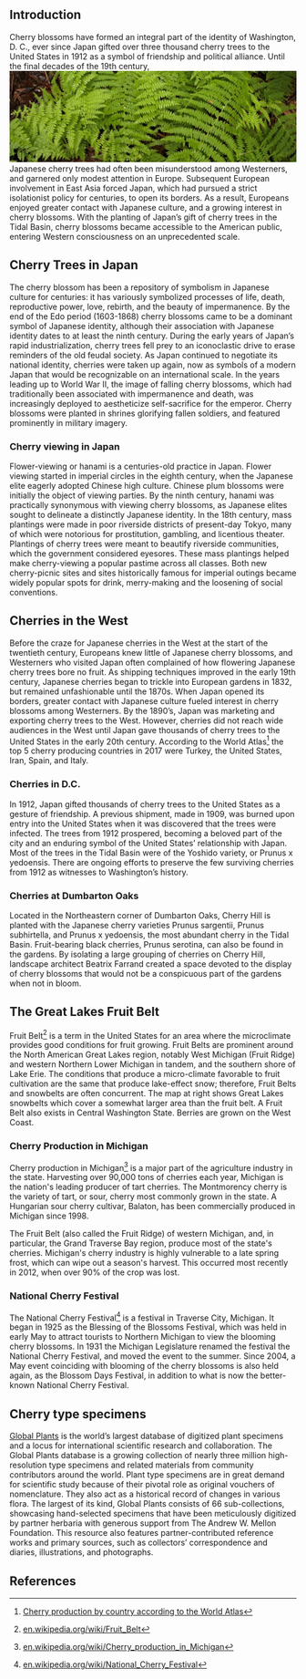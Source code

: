<param ve-config
       title="Cherry Blossom demo essay"
       banner="https://upload.wikimedia.org/wikipedia/commons/thumb/f/f9/Cherry20190331105300.jpg/1024px-Cherry20190331105300.jpg"
       layout="vtl"
       num-maps="11"
       num-specimens="1"
       num-images="3"
       num-primary-sources="0"
       author="JSTOR Labs team">

<param title="Beatrix Farrand" eid="Q437714">
<param title="cherry blossom" eid="Q871991" category="plant">
<param title="Dumbarton Oaks" eid="Q1264942" marker-color="yellow" marker-symbol="garden">
<param title="hanami" eid="Q210150" category="activity">
<param title="Prunus" eid="Q190545">
<param title="Prunus serotina" eid="Q158987">
<param title="Traverse City, Michigan" eid="Q984544">

## Introduction

<param title="Washington, D. C." eid="Q61" fill="green" marker-symbol="landmark">

Cherry blossoms have formed an integral part of the identity of Washington, D. C., ever since Japan gifted over three thousand cherry trees to the United States in 1912 as a symbol of friendship and political alliance. Until the final decades of the 19th century, ![Ferns](images/ferns.jpg) Japanese cherry trees had often been misunderstood among Westerners, and garnered only modest attention in Europe. Subsequent European involvement in East Asia forced Japan, which had pursued a strict isolationist policy for centuries, to open its borders.  As a result, Europeans enjoyed greater contact with Japanese culture, and a growing interest in cherry blossoms. With the planting of Japan’s gift of cherry trees in the <span id="Q956781">Tidal Basin</span>, cherry blossoms became accessible to the American public, entering Western consciousness on an unprecedented scale.
<param ve-image
       title="Tidal basin cherry blossom"
       url="https://upload.wikimedia.org/wikipedia/commons/2/2a/Tidal_basin_cherry_blossom_closeup.JPG"
       fit="contain"
       attribution="Wikimedia Commons">
<param ve-map primary center="Q61" zoom="12" prefer-geojson hide-labels>
<param ve-map-layer geojson url="https://raw.githubusercontent.com/JSTOR-Labs/visual-essays/master/docs/geojson/test.json">

## Cherry Trees in Japan


The cherry blossom has been a repository of symbolism in Japanese culture for centuries: it has variously symbolized processes of life, death, reproductive power, love, rebirth, and the beauty of impermanence. By the end of the Edo period (1603-1868) cherry blossoms came to be a dominant symbol of Japanese identity, although their association with Japanese identity dates to at least the ninth century. During the early years of Japan’s rapid industrialization, cherry trees fell prey to an iconoclastic drive to erase reminders of the old feudal society. As Japan continued to negotiate its national identity, cherries were taken up again, now as symbols of a modern Japan that would be recognizable on an international scale. In the years leading up to World War II, the image of falling cherry blossoms, which had traditionally been associated with impermanence and death, was increasingly deployed to aestheticize self-sacrifice for the emperor. Cherry blossoms were planted in shrines glorifying fallen soldiers, and featured prominently in military imagery.
<param ve-map prefer-geojson center="Q17" zoom="5" basemap="Esri_WorldPhysical">
<param title="Japan" eid="Q17" fill="red">
<param title="China" eid="Q148" fill="yellow">

### Cherry viewing in Japan

Flower-viewing or hanami is a centuries-old practice in Japan. Flower viewing started in imperial circles in the eighth century, when the Japanese elite eagerly adopted Chinese high culture. Chinese plum blossoms were initially the object of viewing parties. By the ninth century, hanami was practically synonymous with viewing cherry blossoms, as Japanese elites sought to delineate a distinctly Japanese identity. In the 18th century, mass plantings were made in poor riverside districts of present-day Tokyo, many of which were notorious for prostitution, gambling, and licentious theater. Plantings of cherry trees were meant to beautify riverside communities, which the government considered eyesores. These mass plantings helped make cherry-viewing a popular pastime across all classes. Both new cherry-picnic sites and sites historically famous for imperial outings became widely popular spots for drink, merry-making and the loosening of social conventions.
<param ve-video id="jk0ic0D0MRo" title="Hanami">

## Cherries in the West

Before the craze for Japanese cherries in the West at the start of the twentieth century, Europeans knew little of Japanese cherry blossoms, and Westerners who visited Japan often complained of how flowering Japanese cherry trees bore no fruit. As shipping techniques improved in the early 19th century, Japanese cherries began to trickle into European gardens in 1832, but remained unfashionable until the 1870s. When Japan opened its borders, greater contact with Japanese culture fueled interest in cherry blossoms among Westerners. By the 1890’s, Japan was marketing and exporting cherry trees to the West. However, cherries did not reach wide audiences in the West until Japan gave thousands of cherry trees to the United States in the early 20th century.  According to the World Atlas[^wa] the top 5 cherry producing countries in 2017 were Turkey, the United States, Iran, Spain, and Italy.
<param ve-map prefer-geojson center="41,-45" zoom="2.5" hide-labels>
<param title="United States" eid="Q30">
<param title="Turkey" eid="Q43">
<param title="Spain" eid="Q29">
<param title="Italy" eid="Q38">
<param title="Iran" eid="Q794">

### Cherries in D.C.

In 1912, Japan gifted thousands of cherry trees to the United States as a gesture of friendship. A previous shipment, made in 1909, was burned upon entry into the United States when it was discovered that the trees were infected. The trees from 1912 prospered, becoming a beloved part of the city and an enduring symbol of the United States’ relationship with Japan. Most of the trees in the Tidal Basin were of the Yoshido variety, or Prunus x yedoensis. There are ongoing efforts to preserve the few surviving cherries from 1912 as witnesses to Washington’s history.
<param ve-map center="38.88,-77.03" zoom="14">
<param ve-map-layer mapwarper title="Cherry festival map" mapwarper-id="37798" opacity="0.3" active>
<param ve-storiiies id="571eb">

### Cherries at Dumbarton Oaks

Located in the Northeastern corner of Dumbarton Oaks, Cherry Hill is planted with the Japanese cherry varieties Prunus sargentii, Prunus subhirtella, and Prunus x yedoensis, the most abundant cherry in the Tidal Basin. Fruit-bearing black cherries, Prunus serotina, can also be found in the gardens. By isolating a large grouping of cherries on Cherry Hill, landscape architect Beatrix Farrand created a space devoted to the display of cherry blossoms that would not be a conspicuous part of the gardens when not in bloom.
<param ve-map primary center="38.91,-77.06" zoom="16">
<param ve-image url="https://upload.wikimedia.org/wikipedia/commons/d/d2/Dumbarton_Oaks_in_April_%2816990392819%29.jpg" title="Dumbarton Oaks in April" attribution="Wikimedia Commons">
<param ve-video id="EvUK6ANy5II" title="Dumbarton Oaks Gardens: Cherry Hill">

## The Great Lakes Fruit Belt

Fruit Belt[^glfb] is a term in the United States for an area where the microclimate provides good conditions for fruit growing.  Fruit Belts are prominent around the North American Great Lakes region, notably West Michigan (Fruit Ridge) and western Northern Lower Michigan in tandem, and the southern shore of Lake Erie. The conditions that produce a micro-climate favorable to fruit cultivation are the same that produce lake-effect snow; therefore, Fruit Belts and snowbelts are often concurrent. The map at right shows Great Lakes snowbelts which cover a somewhat larger area than the fruit belt.  A Fruit Belt also exists in Central <span eid="Q1223">Washington</span> State.  Berries are grown on the West Coast.
<param ve-map center="41.651031, -83.541939" zoom="6">
<param ve-map-layer geojson url="geojson/great-lakes-fruit-belt.json" title="Great Lakes Fruit Belt" active>

### Cherry Production in Michigan

<param ve-map center="Q984544" zoom="7">

Cherry production in Michigan[^cpm] is a major part of the agriculture industry in the state. Harvesting over 90,000 tons of cherries each year, Michigan is the nation's leading producer of tart cherries. The Montmorency cherry is the variety of tart, or sour, cherry most commonly grown in the state. A Hungarian sour cherry cultivar, Balaton, has been commercially produced in Michigan since 1998.
<param ve-map-layer geojson url="geojson/great-lakes-fruit-belt.json" title="Great Lakes Fruit Belt" active>

The Fruit Belt (also called the Fruit Ridge) of western Michigan, and, in particular, the Grand Traverse Bay region, produce most of the state's cherries. Michigan's cherry industry is highly vulnerable to a late spring frost, which can wipe out a season's harvest. This occurred most recently in 2012, when over 90% of the crop was lost.  
<param ve-map-layer mapwarper active mapwarper-id="48772" title="USDA Plant Hardiness Zones (2012)">
<param ve-map-layer geojson url="geojson/great-lakes-fruit-belt.json" title="Great Lakes Fruit Belt" stroke-width="2" fill-opacity="0.2" stroke="black" active>

### National Cherry Festival

The National Cherry Festival[^ncf] is a festival in Traverse City, Michigan. It began in 1925 as the Blessing of the Blossoms Festival, which was held in early May to attract tourists to Northern Michigan to view the blooming cherry blossoms. In 1931 the Michigan Legislature renamed the festival the National Cherry Festival, and moved the event to the summer. Since 2004, a May event coinciding with blooming of the cherry blossoms is also held again, as the Blossom Days Festival, in addition to what is now the better-known National Cherry Festival.
<param ve-image url="https://upload.wikimedia.org/wikipedia/commons/8/86/TraverseCity-MI-cherries.jpg" title="Michigan tart cherries" attribution="Wikimedia Commons" fit="contain">

## Cherry type specimens

[Global Plants](https://plants.jstor.org/) is the world’s largest database of digitized plant specimens and a locus for international scientific research and collaboration.  The Global Plants database is a growing collection of nearly three million high-resolution type specimens and related materials from community contributors around the world.  Plant type specimens are in great demand for scientific study because of their pivotal role as original vouchers of nomenclature. They also act as a historical record of changes in various flora. The largest of its kind, Global Plants consists of 66 sub-collections, showcasing hand-selected specimens that have been meticulously digitized by partner herbaria with generous support from The Andrew W. Mellon Foundation. This resource also features partner-contributed reference works and primary sources, such as collectors’ correspondence and diaries, illustrations, and photographs.
<param ve-plant-specimen eid="Q12844029" max="1" reverse="true" type="Holotype">

## References

[^glfb]: [en.wikipedia.org/wiki/Fruit_Belt](https://en.wikipedia.org/wiki/Fruit_Belt)
[^cpm]: [en.wikipedia.org/wiki/Cherry_production_in_Michigan](https://en.wikipedia.org/wiki/Cherry_production_in_Michigan)
[^ncf]: [en.wikipedia.org/wiki/National_Cherry_Festival](https://en.wikipedia.org/wiki/National_Cherry_Festival)
[^wa]: [Cherry production by country according to the World Atlas](https://www.worldatlas.com/articles/the-world-leaders-in-cherry-production.html)